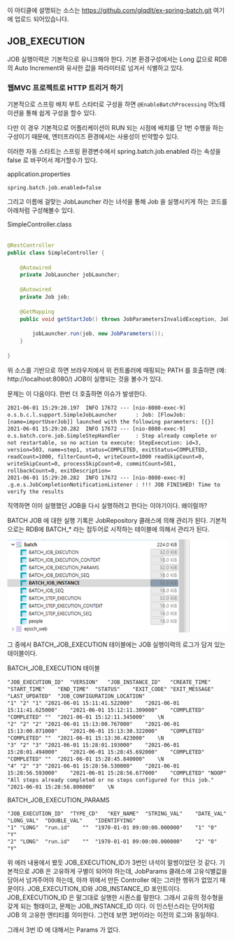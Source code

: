 이 아티클에 설명되는 소스는 https://github.com/glqdlt/ex-spring-batch.git 여기에 업로드 되어있습니다.

## JOB_EXECUTION

JOB 실행이력은 기본적으로 유니크해야 한다. 기본 환경구성에서는 Long 값으로 RDB의 Auto Increment와 유사한 값을 파라미터로 넘겨서 식별하고 있다.


### 웹MVC 프로젝트로 HTTP 트리거 하기

기본적으로 스프링 배치 부트 스타터로 구성을 하면 ```@EnableBatchProcessing``` 어노테이션을 통해 쉽게 구성을 할수 있다.

다만 이 경우 기본적으로 어플리케이션이 RUN 되는 시점에 배치를 단 1번 수행을 하는 구성이기 때문에, 엔터프라이즈 환경에서는 사용성이 빈약할수 있다.

이러한 자동 스타트는 스프링 환경변수에서 spring.batch.job.enabled 라는 속성을 false 로 바꾸어서 제거할수가 있다.

application.properties
```
spring.batch.job.enabled=false
```

그리고 이름에 걸맞는 JobLauncher 라는 녀석을 통해 Job 을 실행시키게 하는 코드를 아래처럼 구성해볼수 있다. 

SimpleController.class
```java

@RestController
public class SimpleController {

    @Autowired
    private JobLauncher jobLauncher;

    @Autowired
    private Job job;

    @GetMapping
    public void getStartJob() throws JobParametersInvalidException, JobExecutionAlreadyRunningException, JobRestartException, JobInstanceAlreadyCompleteException {

        jobLauncher.run(job, new JobParameters());
    }

}

```

위 소스를 기반으로 하면 브라우저에서 위 컨트롤러에 매핑되는 PATH 를 호출하면 (예: http://localhost:8080/) JOB이 실행되는 것을 볼수가 있다.

문제는 이 다음이다. 한번 더 호출하면 이슈가 발생한다.
 
```
2021-06-01 15:29:20.197  INFO 17672 --- [nio-8080-exec-9] o.s.b.c.l.support.SimpleJobLauncher      : Job: [FlowJob: [name=importUserJob]] launched with the following parameters: [{}]
2021-06-01 15:29:20.282  INFO 17672 --- [nio-8080-exec-9] o.s.batch.core.job.SimpleStepHandler     : Step already complete or not restartable, so no action to execute: StepExecution: id=3, version=503, name=step1, status=COMPLETED, exitStatus=COMPLETED, readCount=1000, filterCount=0, writeCount=1000 readSkipCount=0, writeSkipCount=0, processSkipCount=0, commitCount=501, rollbackCount=0, exitDescription=
2021-06-01 15:29:20.282  INFO 17672 --- [nio-8080-exec-9] .g.e.s.JobCompletionNotificationListener : !!! JOB FINISHED! Time to verify the results
```

직역하면 이미 실행했던 JOB을 다시 실행하려고 한다는 이야기이다. 왜이럴까?

BATCH JOB 에 대한 실행 기록은 JobRepository 클래스에 의해 관리가 된다. 기본적으로는 RDB에 BATCH_* 라는 접두어로 시작하는 테이블에 의해서 관리가 된다.

![](.스프링배치_images/d3087cf6.png)

그 중에서 BATCH_JOB_EXECUTION 테이블에는 JOB 실행이력의 로그가 담겨 있는 테이블이다.

BATCH_JOB_EXECUTION 테이블
```
"JOB_EXECUTION_ID"	"VERSION"	"JOB_INSTANCE_ID"	"CREATE_TIME"	"START_TIME"	"END_TIME"	"STATUS"	"EXIT_CODE"	"EXIT_MESSAGE"	"LAST_UPDATED"	"JOB_CONFIGURATION_LOCATION"
"1"	"2"	"1"	"2021-06-01 15:11:41.522000"	"2021-06-01 15:11:41.625000"	"2021-06-01 15:12:11.309000"	"COMPLETED"	"COMPLETED"	""	"2021-06-01 15:12:11.345000"	\N
"2"	"2"	"2"	"2021-06-01 15:13:00.767000"	"2021-06-01 15:13:00.871000"	"2021-06-01 15:13:30.322000"	"COMPLETED"	"COMPLETED"	""	"2021-06-01 15:13:30.423000"	\N
"3"	"2"	"3"	"2021-06-01 15:28:01.193000"	"2021-06-01 15:28:01.494000"	"2021-06-01 15:28:45.692000"	"COMPLETED"	"COMPLETED"	""	"2021-06-01 15:28:45.840000"	\N
"4"	"2"	"3"	"2021-06-01 15:28:56.530000"	"2021-06-01 15:28:56.593000"	"2021-06-01 15:28:56.677000"	"COMPLETED"	"NOOP"	"All steps already completed or no steps configured for this job."	"2021-06-01 15:28:56.806000"	\N

```
BATCH_JOB_EXECUTION_PARAMS
```
"JOB_EXECUTION_ID"	"TYPE_CD"	"KEY_NAME"	"STRING_VAL"	"DATE_VAL"	"LONG_VAL"	"DOUBLE_VAL"	"IDENTIFYING"
"1"	"LONG"	"run.id"	""	"1970-01-01 09:00:00.000000"	"1"	"0"	"Y"
"2"	"LONG"	"run.id"	""	"1970-01-01 09:00:00.000000"	"2"	"0"	"Y"

```

위 에러 내용에서 봤듯 JOB_EXECUTION_ID가 3번인 녀석이 말썽이었던 것 같다.
기본적으로 JOB 은 고유하게 구별이 되어야 하는데, JobParams 클래스에 고유식별값을 담아서 넘겨주어야 하는데, 아까 위에서 만든 Controller 에는 그러한 행위가 없었기 때문이다.
JOB_EXECUTION_ID와 JOB_INSTANCE_ID 포인트이다. JOB_EXECUTION_ID 은 말그대로 실행한 시퀀스를 말한다. 그래서 고유의 정수형을 갖게 되는 형태이고,
문제는 JOB_INSTANCE_ID 이다. 이 인스턴스라는 단어처럼 JOB 의 고유한 엔티티를 의미한다. 그런데 보면 3번이라는 이전의 로그와 동일하다. 

그래서 3번 ID 에 대해서는 Params 가 없다.
